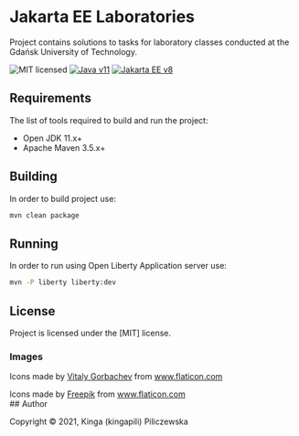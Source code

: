 # Jakarta EE Laboratories

Project contains solutions to tasks for laboratory classes conducted at the Gdańsk University of Technology.

![MIT licensed][shield-mit]
[![Java v11][shield-java]](https://openjdk.java.net/projects/jdk/11/)
[![Jakarta EE v8][shield-jakarta]](https://jakarta.ee/specifications/platform/8/)

## Requirements

The list of tools required to build and run the project:

* Open JDK 11.x+
* Apache Maven 3.5.x+

## Building

In order to build project use:

```bash
mvn clean package
```

## Running

In order to run using Open Liberty Application server use:

```bash
mvn -P liberty liberty:dev
```


## License

Project is licensed under the [MIT] license.  

### Images
Icons made by <a href="https://www.flaticon.com/authors/vitaly-gorbachev" title="Vitaly Gorbachev">Vitaly Gorbachev</a> 
from <a href="https://www.flaticon.com/" title="Flaticon">www.flaticon.com</a>
<div>Icons made by <a href="https://www.freepik.com" title="Freepik">Freepik</a> from <a href="https://www.flaticon.com/" title="Flaticon">www.flaticon.com</a></div>
## Author

Copyright &copy; 2021, Kinga (kingapili) Piliczewska

[shield-mit]: https://img.shields.io/badge/license-MIT-blue.svg
[shield-java]: https://img.shields.io/badge/Java-11-blue.svg
[shield-jakarta]: https://img.shields.io/badge/Jakarta_EE-8-blue.svg
